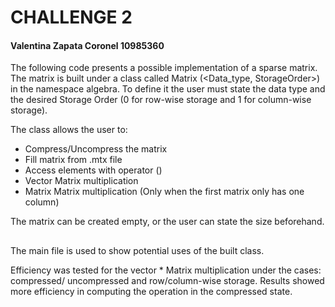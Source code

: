 # CHALLENGE 2
#### Valentina Zapata Coronel 10985360
The following code presents a possible implementation of a sparse matrix.
The matrix is built under a class called Matrix (<Data_type, StorageOrder>) in the namespace algebra. To define it the user must state the data type and the desired
Storage Order (0 for row-wise storage and 1 for column-wise storage). 

The class allows the user to:
- Compress/Uncompress the matrix
- Fill matrix from .mtx file
- Access elements with operator ()
- Vector Matrix multiplication
- Matrix Matrix multiplication (Only when the first matrix only has one column)

The matrix can be created empty, or the user can state the size beforehand. 
## 
The main file is used to show potential uses of the built class.

Efficiency was tested for the vector * Matrix multiplication under the cases: compressed/ uncompressed and row/column-wise storage. Results showed more efficiency in computing the operation in the compressed state. 
